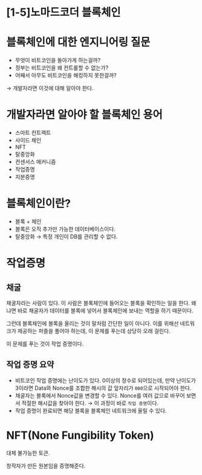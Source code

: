 # [1-5]노마드코더 블록체인

# 블록체인에 대한 엔지니어링 질문

- 무엇이 비트코인을 돌아가게 하는걸까?
- 정부는 비트코인을 왜 컨트롤할 수 없는가?
- 어째서 아무도 비트코인을 해킹하지 못한걸까?

→ 개발자라면 이것에 대해 알아야 한다.

# 개발자라면 알아야 할 블록체인 용어

- 스마트 컨트랙트
- 사이드 체인
- NFT
- 탈중앙화
- 컨센서스 매커니즘
- 작업증명
- 지분증명

# 블록체인이란?

- 블록 + 체인
- 블록은 오직 추가만 가능한 데이터베이스이다.
- 탈중앙화 → 특정 개인이 DB를 관리할 수 없다.

# 작업증명

## 채굴

채굴자라는 사람이 있다. 이 사람은 블록체인에 들어오는 블록을 확인하는 일을 한다. 왜냐면 바로 채굴자가 데이터를 블록에 넣어서 블록체인에 보내는 역할을 하기 때문이다.

그런데 블록체인에 블록을 올리는 것이 말처럼 간단한 일이 아니다. 이를 위해선 네트워크가 제공하는 퍼즐을 풀어야 하는데, 이 문제를 푸는데 상당히 오래 걸린다.

이 문제를 푸는 것이 작업 증명이다.

## 작업 증명 요약

- 비트코인 작업 증명에는 난이도가 있다. 0이상의 정수로 되어있는데, 만약 난이도가 3이라면 Data와 Nonce를 조합한 해시의 값 앞자리가 `000`으로 시작되어야 한다.
- 채굴자는 블록에서 Nonce값을 변경할 수 있다. Nonce를 여러 값으로 바꾸어 보면서 적절한 해시값을 찾아야 한다. → 이 과정이 바로 `작업 증명`이다.
- 작업 증명이 완료되면 해당 블록을 블록체인 네트워크에 올릴 수 있다.

# NFT(None Fungibility Token)

대체 불가능한 토큰.

창작자가 만든 원본임을 증명해준다.